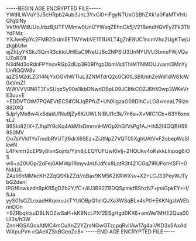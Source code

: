 -----BEGIN AGE ENCRYPTED FILE-----
YWdlLWVuY3J5cHRpb24ub3JnL3YxCi0+IFgyNTUxOSBhZXk1a0FaMTVHUGNjSlNy
Vk1hVWdUUzJrbzBjUTFVMmw0UnlZYWxqZEhnCk5jV21BendHQVFyZFk3TllYdFMz
YXJweEpYc2FMR25rdm5ETWYwbVE1T1UKLT4gZnE8UC1ncmVhc2UgKTwjUzkgbUlw
ejZhLyYKSkJ3QmR3cktoUHlEaC9NeUJBc2NPSlU3UnNYUVU3bmxFWjVQaUZoR01I
N3dNd3dRdnFPYnovRGp2dUp3R09IYgpDbmVsdThiMTNMOUJvamI3MnYyUnRQQW8v
azZSM2dLZG14NjYxOGVhWTluL3ZNMTdrQ2c0Ci0tLSBlUnhZeWd1dW81cW0xVmZ1
WWVVV0N6T3FvSUozSy90a1lkbDNwdDBpL09JClItkCOZJl9tX0wp3WKeVrE3uu+E
+EDDVTOtM7PQAEVtECSifCNJqBPfuZ+UNXigzaG09DIhCuLG8xmeaL79izn88DXQ
5JpfyMx8w4ixSdakUfNu9jZy6K/UWLNIBUl1c3k/7n6a+XvMfC1Cb+63Y6xnxsLJ
98SIo82/X+ZJhplY9cKq4AkMlxDmrnnHWGpXhGfVsPg1AJ+Ih52I4GQBH598S0MV
Oo7sYVkl1YoTmdbRVUTjf6drX6SEz+ZiJtNpZ7VQT05XghUAtVvF2obepWoSlkwN
L4Fkmrr2cEP9y8IvnSojnb/Yjm8jLEQYUFUwKIvIj+2HQUkv4oKskkLInpog6iOS
w9+a20UGp/2dFej0AMWp1RmyvJnUUdfcx8LqtR3t421CGq7lRUPonKSFI+0NddzL
ZAzli6hMMkcKHZZqQSKkZZd//oBax9KM5KZKRWXsv+XZ+LCJ33PeyWJTybG2denI
lPGf6owkzdh8pKB5gD2b2Y/fC+/iU3B92ZBDQSpmkf8ShzN7+jmiGpkEY+H/fiJa
yyS01sGZLcxadHKqexuJcTYUiOBpQ1eliQJXa3WSqBLx4sP0+EKKNgzbWEbnnDGn
+9ZRbqktsuDBLNOZwSaH+kK9NcLPXf2ESgHgd0KX6+amWe1MHE2Qua00UI3s/h3W
ZnnHGSAGoxAtMC4mCuXnZ2YZrsNGwGTzcpqRvIIAw17g4aiVKD3xSAxAdWXpuPVn
cQAeXZSkBGeoZc8=
-----END AGE ENCRYPTED FILE-----
